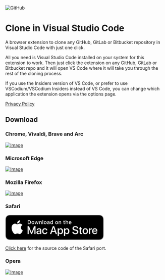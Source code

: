 ![GitHub](https://img.shields.io/github/license/infinitepower18/CloneInVSCode)

# Clone in Visual Studio Code

A browser extension to clone any GitHub, GitLab or Bitbucket repository in Visual Studio Code with just one click.

All you need is Visual Studio Code installed on your system for this extension to work. Then just click the extension on any GitHub, GitLab or Bitbucket repo and it will open VS Code where it will take you through the rest of the cloning process.

If you use the Insiders version of VS Code, or prefer to use VSCodium/VSCodium Insiders instead of VS Code, you can change which application the extension opens via the options page.

[Privacy Policy](https://ahnafmahmud.me/apps/CloneInVSCode/PrivacyPolicy.html)

## Download

### Chrome, Vivaldi, Brave and Arc

[![image](https://user-images.githubusercontent.com/44692189/184990816-0e709ef1-d0d7-4539-b168-ef1880a62295.png)](https://chrome.google.com/webstore/detail/bafggjdhleamglhfhbilngjelbnfblof/)

### Microsoft Edge

[![image](https://user-images.githubusercontent.com/44692189/185233057-155578e0-a7cd-46e6-a09e-767a1125b1b4.png)](https://microsoftedge.microsoft.com/addons/detail/idolkdgdllilclecodkncimdbmmclmje)

### Mozilla Firefox

[![image](https://user-images.githubusercontent.com/44692189/185073795-4624fbba-5e43-4f0f-8d41-99ede6fba054.png)](https://addons.mozilla.org/en-US/firefox/addon/clone-in-vs-code/)

### Safari

[![image](./badges/MacAppStore.svg)](https://apps.apple.com/us/app/clone-in-vs-code/id1640113540)

[Click here](https://github.com/infinitepower18/CloneInVSCode-Safari) for the source code of the Safari port.

### Opera

[![image](https://user-images.githubusercontent.com/44692189/185097337-f6ab6430-b270-4d67-9ca0-bfb523d79a92.png)](https://addons.opera.com/en-gb/extensions/details/clone-in-vs-code/)

